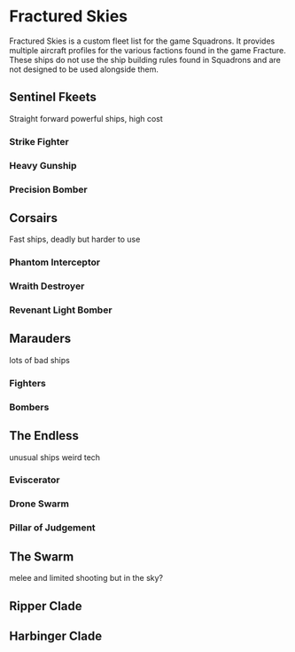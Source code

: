 # Fractured Skies

Fractured Skies is a custom fleet list for the game Squadrons. It provides multiple aircraft profiles for the various factions found in the game Fracture. These ships do not use the ship building rules found in Squadrons and are not designed to be used alongside them.

## Sentinel Fkeets

Straight forward powerful ships, high cost 

### Strike Fighter

### Heavy Gunship

### Precision Bomber

## Corsairs

Fast ships, deadly but harder to use 

### Phantom Interceptor

### Wraith Destroyer

### Revenant Light Bomber

## Marauders

lots of bad ships 

### Fighters

### Bombers

## The Endless

unusual ships weird tech

### Eviscerator

### Drone Swarm

### Pillar of Judgement

## The Swarm

melee and limited shooting but in the sky?

## Ripper Clade

## Harbinger Clade